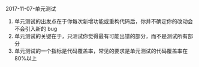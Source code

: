 2017-11-07-单元测试

1. 单元测试的出发点在于你每次新增功能或重构代码后，你并不确定你的改动会不会引入新的 bug
2. 单元测试的关键在于，只测试你觉得最有可能出错的部分，而不是测试所有部分
3. 单元测试的一个指标是代码覆盖率，常见的要求是单元测试的代码覆盖率在 80%以上

